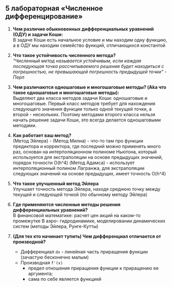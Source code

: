 ## 5 лабораторная «Численное дифференцирование»

1) **Чем различие обыкновенных дифференциальных уравнений (ОДУ) и задачи Коши:** <br>
   В задаче Коши есть начальное условие и мы находим одну функцию, а в ОДУ мы находим семейство функций, отличающихся
   константой

2) **Что такое устойчивость численного метода?** <br>
   _"Численный метод называется устойчивым, если каждая последующая точка рассчитываемого решения будет находиться с
   погрешностью, не превышающей погрешность предыдущей точки" - Перл_

3) **Чем различаются одношаговые и многошаговые методы? (Aka что такое одношаговые и многошаговые методы):** <br>
   Выделяют два класса методов задачи Коши: одношаговые и многошаговые. Первый класс методов требует для нахождения
   следующего значения функции только одной текущей точки, а второй - нескольких.
   Поэтому методами второго класса нельзя начать решение задачи Коши, это всегда делается одношаговыми методами.

4) **Как работает ваш метод?** <br>
   (Метод Эйлера) -
   (Метод Милна) - что-то там про функции предиктора и корректора, где последний можно применять много раз, основан на
   интерполяционном полиноме Ньютона, который используется для экстраполяции на основе предыдущих значений, порядок
   точности O(h^4)
   (Метод Адамса) - использует интерполяционный полином Лагранжа, для экстраполяции следующих значений на основе
   предыдущих, имеет точность O(h^4)

5) **Что такое улучшенный метод Эйлера** <br>
   Улучшает точность метода Эйлера, находя среднюю точку между текущей и следующей точкой (по обычному методу Эйлера)

6) **Где применяются численные методы решения дифференциальных уравнений?** <br>
   В финансовой математике: расчет цен акций на каком-то промежутке
   В аэро- гидродинамике, моделировании динамических систем (методы Эйлера, Рунге-Кутты)

7) **(Для тех кто начинает тупить) Чем дифференциал отличается от производной?** <br>
    - Дифференциал `dx` - линейная часть приращения функции (зачастую бесконечно малым)
    - Производная `f'(x)`
        - предел отношения приращения функции к приращению ее аргумента;
        - сама по себе является функцией
